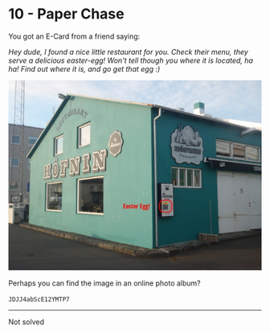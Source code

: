 # 10 - Paper Chase

You got an E-Card from a friend saying:

_Hey dude, I found a nice little restaurant for you. Check their menu, they serve a delicious easter-egg! Won't tell though you where it is located, ha ha! Find out where it is, and go get that egg :)_
 
![](paper_chase.jpg)

Perhaps you can find the image in an online photo album?

`JDJJ4abScE12YMTP7`

---

Not solved